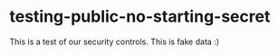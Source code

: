 # testing-public-no-starting-secret

This is a test of our security controls. This is fake data :)

